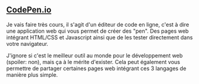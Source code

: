 ## [CodePen.io](https://codepen.io/)

Je vais faire très cours, il s'agit d'un éditeur de code en ligne, c'est à dire une application web qui vous permet de créer des "pen". Des pages web intégrant HTML/CSS et Javascript ainsi que de les tester directement dans votre navigateur.

J'ignore si c'est le meilleur outil au monde pour le développement web (spoiler: non), mais ça à le mérite d'exister. Cela peut également vous permettre de partager certaines pages web intégrant ces 3 langages de manière plus simple.
